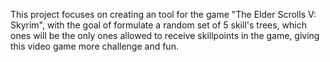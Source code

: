 This project focuses on creating an tool for the game "The Elder Scrolls V: Skyrim", with the goal of formulate a random set of 5 skill's
trees, which ones will be the only ones allowed to receive skillpoints in the game, giving this video game more challenge and fun.
